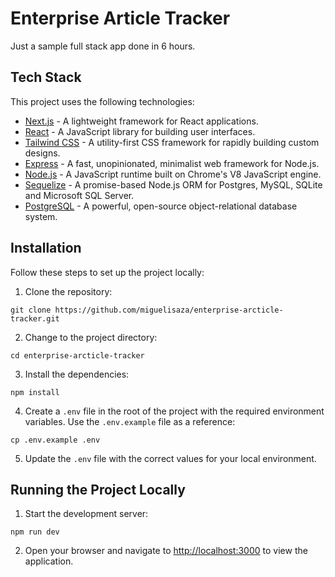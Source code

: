 # Enterprise Article Tracker

Just a sample full stack app done in 6 hours.

## Tech Stack

This project uses the following technologies:

- [Next.js](https://nextjs.org/) - A lightweight framework for React applications.
- [React](https://reactjs.org/) - A JavaScript library for building user interfaces.
- [Tailwind CSS](https://tailwindcss.com/) - A utility-first CSS framework for rapidly building custom designs.
- [Express](https://expressjs.com/) - A fast, unopinionated, minimalist web framework for Node.js.
- [Node.js](https://nodejs.org/) - A JavaScript runtime built on Chrome's V8 JavaScript engine.
- [Sequelize](https://sequelize.org/) - A promise-based Node.js ORM for Postgres, MySQL, SQLite and Microsoft SQL Server.
- [PostgreSQL](https://www.postgresql.org/) - A powerful, open-source object-relational database system.

## Installation

Follow these steps to set up the project locally:

1. Clone the repository:
```
git clone https://github.com/miguelisaza/enterprise-arcticle-tracker.git
```
2. Change to the project directory:

```
cd enterprise-arcticle-tracker
```

3. Install the dependencies:

```
npm install
```

4. Create a `.env` file in the root of the project with the required environment variables. Use the `.env.example` file as a reference:

```
cp .env.example .env
```

5. Update the `.env` file with the correct values for your local environment.

## Running the Project Locally

1. Start the development server:

```
npm run dev
```

2. Open your browser and navigate to [http://localhost:3000](http://localhost:3000) to view the application.